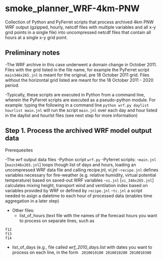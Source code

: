 # smoke_planner_WRF-4km-PNW

Collection of Python and PyFerret scripts that process archived 4km PNW WRF output (gzipped, hourly, netcdf files with multiple variables and all x-y grid points
in a single file) into uncompressed netcdf files that contain all hours at a single x-y grid point.

## Preliminary notes

-The WRF archive in this case underwent a domain change in October 2011.  Files with the grid listed in the file name, for example 
the PyFerret script `main346x265.jnl` is meant for the original, pre 18 October 2011 grid.  Files without the horizontal grid listed are meant for the 18 October 2011 - 2020 period.

-Typically, these scripts are executed in Python from a command line, wherein the PyFerret scripts are executed as a pseudo-python module.  For example: typing the following in a command line `python wrf.py daylist hourlist main.jnl` will run the script `main.jnl` over each day and hour listed in the daylist and hourlst files (see next step for more information)

## Step 1. Process the archived WRF model output data
Prerequesites

-The wrf output data files
-Python script `wrf.py`
-Pyferret scripts:
  -`main.jnl` [`main346x265.jnl`]   loops though list of days and hours, loading an uncompressed WRF data file and calling recipe.jnl, vi.jnl
  -`recipe.jnl` defines variables necessary for fire-weather (e.g. relative humidity, virtual potential temperature) based on saved-out WRF variables
  -`vi.jnl` [`vi_346x265.jnl`] calculates mixing height, transport wind and ventilation index based on variables provided by WRF or defined by `recipe.jnl`
  -`tc.jnl` a script needed to asign a datetime to each hour of processed data (enables time aggregation in a later step)
- Other files:
  - list_of_hours (text file with the names of the forecast hours you want to process on separate lines, such as
```
f12
f13
f14
``` 
  - list_of_days (e.g., file called *wrf_2010_days.list* with dates you want to process on each line, in the form ``` 2010010100 2010010200 2010010300```
